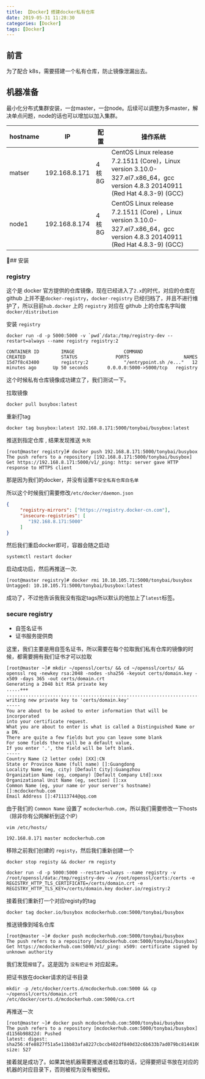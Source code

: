```yaml
---
title: 【Docker】搭建docker私有仓库
date: 2019-05-31 11:28:30
categories: [Docker]
tags: [Docker]
---
```


## 前言

为了配合 k8s，需要搭建一个私有仓库，防止镜像泄漏出去。

<!-- more -->

## 机器准备

最小化分布式集群安装，一台master，一台node。后续可以调整为多master，解决单点问题，node的话也可以增加以加入集群。

| hostname | IP            | 配置  | 操作系统                                                                                                                       |
| -------- | ------------- | ----- | ------------------------------------------------------------------------------------------------------------------------------ |
| matser   | 192.168.8.171 | 4核8G | CentOS Linux release 7.2.1511 (Core)，Linux version 3.10.0-327.el7.x86_64，gcc version 4.8.3 20140911 (Red Hat 4.8.3-9) (GCC)  |
| node1    | 192.168.8.174 | 4核8G | CentOS Linux release 7.2.1511 (Core) ，Linux version 3.10.0-327.el7.x86_64，gcc version 4.8.3 20140911 (Red Hat 4.8.3-9) (GCC) |

## 安装

### registry

这个是 docker 官方提供的仓库镜像，现在已经进入了`2.x`的时代，对应的仓库在 github 上并不是`docker-registry`，`docker-registry` 已经归档了，并且不进行维护了，所以目前`hub.docker` 上的 `registry` 对应在 github 上的仓库名字叫做 `docker/distribution`

安装 `registry`

```shell
docker run -d -p 5000:5000 -v `pwd`/data:/tmp/registry-dev --restart=always --name registry registry:2
```

```shell
CONTAINER ID        IMAGE                  COMMAND                  CREATED             STATUS              PORTS                    NAMES
15d7f8c43400        registry:2             "/entrypoint.sh /e..."   12 minutes ago      Up 50 seconds       0.0.0.0:5000->5000/tcp   registry
```

这个时候私有仓库镜像成功建立了，我们测试一下。

拉取镜像

```shell
docker pull busybox:latest
```

重新打tag

```shell
docker tag busybox:latest 192.168.8.171:5000/tonybai/busybox:latest
```

推送到指定仓库 , 结果发现推送 `失败`

```shell
[root@master registry]# docker push 192.168.8.171:5000/tonybai/busybox
The push refers to a repository [192.168.8.171:5000/tonybai/busybox]
Get https://192.168.8.171:5000/v1/_ping: http: server gave HTTP response to HTTPS client
```

那是因为我们的docker，并没有设置`不安全私有仓库白名单`

所以这个时候我们需要修改`/etc/docker/daemon.json`

```json
{
     "registry-mirrors": ["https://registry.docker-cn.com"],
     "insecure-registries": [
        "192.168.8.171:5000"
     ]
}
```

然后我们重启docker即可，容器会随之启动

```shell
systemctl restart docker
```

启动成功后，然后再推送一次.

```shell
[root@master registry]# docker rmi 10.10.105.71:5000/tonybai/busybox
Untagged: 10.10.105.71:5000/tonybai/busybox:latest
```

成功了，不过他告诉我我没有指定tags所以默认的他加上了`latest`标签。

### secure registry

- 自签名证书
- 证书服务提供商

这里，我们主要是用自签名证书，所以需要在每个拉取我们私有仓库的镜像的时候，都需要拥有我们证书才可以拉取

```
[root@master ~]# mkdir ~/openssl/certs/ && cd ~/openssl/certs/ && openssl req -newkey rsa:2048 -nodes -sha256 -keyout certs/domain.key -x509 -days 365 -out certs/domain.crt
Generating a 2048 bit RSA private key
.....+++
...................................................................................................................................................+++
writing new private key to 'certs/domain.key'
-----
You are about to be asked to enter information that will be incorporated
into your certificate request.
What you are about to enter is what is called a Distinguished Name or a DN.
There are quite a few fields but you can leave some blank
For some fields there will be a default value,
If you enter '.', the field will be left blank.
-----
Country Name (2 letter code) [XX]:CN
State or Province Name (full name) []:Guangdong
Locality Name (eg, city) [Default City]:Guangzhou
Organization Name (eg, company) [Default Company Ltd]:xxx
Organizational Unit Name (eg, section) []:xx
Common Name (eg, your name or your server's hostname) []:mcdockerhub.com
Email Address []:471113744@qq.com
```

由于我们的 `Common Name` 设置了 `mcdockerhub.com`，所以我们需要修改一下hosts（除非你有公网解析到这个IP）


```shell
vim /etc/hosts/

192.168.8.171 master mcdockerhub.com
```

移除之前我们创建的 `registy`，然后我们重新创建一个

```shell
docker stop registy && docker rm registy
```

```shell
docker run -d -p 5000:5000 --restart=always --name registry -v /root/openssl/data:/tmp/registry-dev -v /root/openssl/certs:/certs -e REGISTRY_HTTP_TLS_CERTIFICATE=/certs/domain.crt -e REGISTRY_HTTP_TLS_KEY=/certs/domain.key docker.io/registry:2
```

接着我们重新打一个对应registy的tag

```shell
docker tag docker.io/busybox mcdockerhub.com:5000/tonybai/busybox
```

推送镜像到域名仓库

```shell
[root@master ~]# docker push mcdockerhub.com:5000/tonybai/busybox
The push refers to a repository [mcdockerhub.com:5000/tonybai/busybox]
Get https://mcdockerhub.com:5000/v1/_ping: x509: certificate signed by unknown authority
```

我们发现`报错`了。这是因为 `没有把证书` 对应起来。

把证书放在docker请求的证书目录

```
mkdir -p /etc/docker/certs.d/mcdockerhub.com:5000 && cp ~/openssl/certs/domain.crt /etc/docker/certs.d/mcdockerhub.com:5000/ca.crt
```

再推送一次

```shell
[root@master ~]# docker push mcdockerhub.com:5000/tonybai/busybox
The push refers to a repository [mcdockerhub.com:5000/tonybai/busybox]
d1156b98822d: Pushed
latest: digest: sha256:4fe8827f51a5e11bb83afa8227cbccb402df840d32c6b633b7ad079bc8144100 size: 527
```

接着就是成功了。如果其他机器需要推送或者拉取的话，记得要把证书放在对应的机器的对应目录下，否则被视为没有被授权。